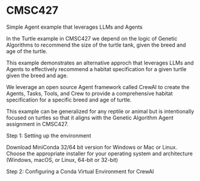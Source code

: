 # CMSC427
Simple Agent example that leverages LLMs and Agents

In the Turtle example in CMSC427 we depend on the logic of Genetic Algorithms 
to recommend the size of the turtle tank, given the breed and age of the turtle. 

This example demonstrates an alternative approch that leverages LLMs and Agents
to effectively recommend a habitat specification for a given turtle given the breed and age. 

We leverage an open source Agent framework called CrewAI to create the Agents, Tasks, Tools,
and Crew to provide a comprehensive habitat specification for a specific breed and age of turtle.

This example can be generalized for any reptile or animal but is intentionally focused on turtles 
so that it aligns with the Genetic Algorithm Agent assignment in CMSC427.

Step 1: Setting up the environment

Download MiniConda 32/64 bit version for Windows or Mac or Linux. Choose the appropriate installer for your 
operating system and architecture (Windows, macOS, or Linux, 64-bit or 32-bit)

Step 2: Configuring a Conda Virtual Environment for CrewAI

